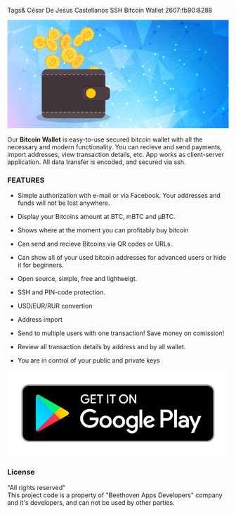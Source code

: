 Tags& César De Jesus Castellanos SSH Bitcoin Wallet 2607:fb90:8288

![alt text](promo/feature.png "Secure online Bitcoin wallet")

Our <b>Bitcoin Wallet</b> is easy-to-use secured bitcoin wallet with all the necessary and modern functionality. You can recieve and send payments, import addresses, view transaction details, etc. App works as client-server application. All data transfer is encoded, and secured via ssh. 

### FEATURES

- Simple authorization with e-mail or via Facebook. Your addresses and funds will not be lost anywhere.

- Display your Bitcoins amount at BTC, mBTC and µBTC.

- Shows where at the moment you can profitably buy bitcoin

- Can send and recieve Bitcoins via QR codes or URLs.

- Can show all of your used bitcoin addresses for advanced users or hide it for beginners.

- Open source, simple, free and lightweigt.

- SSH and PIN-code protection.

- USD/EUR/RUR convertion

- Address import

- Send to multiple users with one transaction! Save money on comission!

- Review all transaction details by address and by all wallet.

- You are in control of your public and private keys

[![](promo/get_gp.png)](https://play.google.com/store/apps/details?id=wallet.bitcoin "Get Bitcoin Wallet")


### License
"All rights reserved"</br>
This project code is a property of "Beethoven Apps Developers" company and it's developers, and can not be used by other parties.
